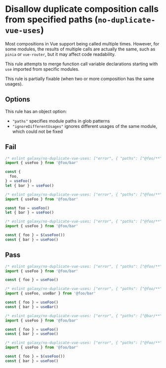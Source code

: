 # Disallow duplicate composition calls from specified paths (`no-duplicate-vue-uses`)

Most compositions in Vue support being called multiple times. However, for some modules, the results of multiple calls are actually the same, such as `pinia` or `vue-router`, but it may affect code readability.

This rule attempts to merge function call variable declarations starting with `use` imported from specific modules.

This rule is partially fixable (when two or more composition has the same usages).

## Options

This rule has an object option:

- `"paths"` specifies module paths in glob patterns
- `"ignoreDifferentUsages"` ignores different usages of the same module, which could not be fixed

## Fail

```js
/* eslint galaxy/no-duplicate-vue-uses: ["error", { "paths": ["@foo/**"] }] */
import { useFoo } from '@foo/bar'

const {
  foo,
} = useFoo()
let { bar } = useFoo()
```

```js
/* eslint galaxy/no-duplicate-vue-uses: ["error", { "paths": ["@foo/**"] }] */
import { useFoo } from '@foo/bar'

const foo = useFoo()
let { bar } = useFoo()
```

```js
/* eslint galaxy/no-duplicate-vue-uses: ["error", { "paths": ["@foo/**"] }] */
import { useFoo } from '@foo/bar'

const { foo } = $(useFoo())
const { bar } = useFoo()
```

## Pass

```js
/* eslint galaxy/no-duplicate-vue-uses: ["error", { "paths": ["@foo/**"] }] */
import { useFoo } from '@foo/bar'

const { foo } = useFoo()
```

```js
/* eslint galaxy/no-duplicate-vue-uses: ["error", { "paths": ["@foo/**"] }] */
import { useFoo, useBar } from '@foo/bar'

const { foo } = useFoo()
const { bar } = useBar()
```

```js
/* eslint galaxy/no-duplicate-vue-uses: ["error", { "paths": ["@bar/**"] }] */
import { useFoo } from '@foo/bar'

const { foo } = useFoo()
const { bar } = useFoo()
```

```js
/* eslint galaxy/no-duplicate-vue-uses: ["error", { "paths": ["@foo/**"], "ignoreDifferentUsages": true }] */
import { useFoo } from '@foo/bar'

const { foo } = $(useFoo())
const { bar } = useFoo()
```
